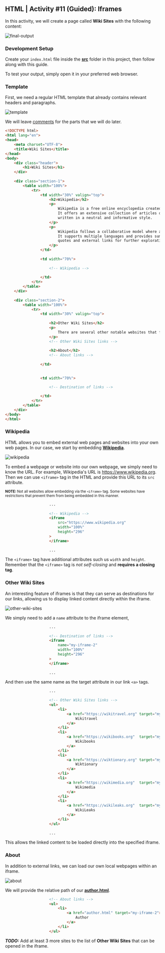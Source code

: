 ## HTML | Activity #11 (Guided): Iframes
In this activity, we will create a page called **Wiki Sites** with the following content:

![final-output](assets/html-11--01-final-output.jpg)


### Development Setup
Create your `index.html` file inside the [**src**](/src) folder in this project,
then follow along with this guide.

To test your output, simply open it in your preferred web browser.


### Template
First, we need a regular HTML template that already contains relevant headers and paragraphs.

![template](assets/html-11--02-template.jpg)

We will leave [comments](https://www.w3schools.com/html/html_comments.asp) for the parts that we will do later.

```html
<!DOCTYPE html>
<html lang="en">
<head>
    <meta charset="UTF-8">
    <title>Wiki Sites</title>
</head>
<body>
    <div class="header">
        <h1>Wiki Sites</h1>
    </div>
    
    <div class="section-1">
        <table width="100%">
            <tr>
                <td width="30%" valign="top">
                    <h2>Wikipedia</h2>
                    <p>
                        Wikipedia is a free online encyclopedia created and maintained by volunteers around the world.
                        It offers an extensive collection of articles on various topics,
                        written in a neutral and informative style.
                    </p>
                    <p>
                        Wikipedia follows a collaborative model where anyone can contribute and edit articles.
                        It supports multiple languages and provides summaries,
                        quotes and external links for further exploration.
                    </p>
                </td>
    
                <td width="70%">
    
                    <!-- Wikipedia -->
    
                </td>
            </tr>
        </table>
    </div>
    
    <div class="section-2">
        <table width="100%">
            <tr>
                <td width="30%" valign="top">
    
                    <h2>Other Wiki Sites</h2>
                    <p>
                        There are several other notable websites that follow a similar model of user-generated content and collaborative editing.
                    </p>
                    <!-- Other Wiki Sites links -->
    
                    <h2>About</h2>
                    <!-- About links -->
    
                </td>
    
    
                <td width="70%">

                    <!-- Destination of links -->
    
                </td>
            </tr>
        </table>
    </div>
</body>
</html>
```


### Wikipedia
HTML allows you to embed external web pages and websites
into your own web pages. In our case,
we start by embedding [**Wikipedia**](https://www.wikipedia.org).

![wikipedia](assets/html-11--03-wikipedia.jpg)


To embed a webpage or website into our own webpage,
we simply need to know the URL.
For example, Wikipedia's URL is <https://www.wikipedia.org>.
Then we can use `<iframe>` tag in the HTML and provide this URL to its `src` attribute.

<small>
<b>NOTE: </b>
Not all websites allow embedding via the <code>&lt;iframe&gt;</code> tag.
Some websites have restrictions that prevent them from being embedded in this manner.
</small>

```html
                    ...
                    
                    <!-- Wikipedia -->
                    <iframe
                        src="https://www.wikipedia.org"
                        width="100%"
                        height="296"
                    >
                    </iframe>
                    
                    ...
```

The `<iframe>` tag have additional attributes such us `width` and `height`.
Remember that the `<iframe>` tag is *not self-closing* and **requires a closing tag**.


### Other Wiki Sites
An interesting feature of iframes is that they can serve as destinations for our links,
allowing us to display linked content directly within the iframe.

![other-wiki-sites](assets/html-11--04-other-wiki-sites.jpg)

We simply need to add a `name` attribute to the iframe element,

```html
                    ...
                    
                    <!-- Destination of links -->
                    <iframe
                        name="my-iframe-2"
                        width="100%"
                        height="296"
                    >
                    </iframe>
                    
                    ...
```

And then use the same name as the target attribute in our link `<a>` tags.

```html
                    ...
                    
                    <!-- Other Wiki Sites links -->
                    <ul>
                        <li>
                            <a href="https://wikitravel.org" target="my-iframe-2">
                                Wikitravel
                            </a>
                        </li>
                        <li>
                            <a href="https://wikibooks.org"  target="my-iframe-2">
                                Wikibooks
                            </a>
                        </li>
                        <li>
                            <a href="https://wiktionary.org" target="my-iframe-2">
                                Wiktionary
                            </a>
                        </li>
                        <li>
                            <a href="https://wikimedia.org"  target="my-iframe-2">
                                Wikimedia
                            </a>
                        </li>
                        <li>
                            <a href="https://wikileaks.org"  target="my-iframe-2">
                                WikiLeaks
                            </a>
                        </li>
                    </ul>
                    
                    ...
```

This allows the linked content to be loaded directly into the specified iframe.


### About
In addition to external links, we can load our own local webpages within an iframe.

![about](assets/html-11--05-about.jpg)

We will provide the relative path of our
[**author.html**](/src/author.html).

```html
                    <!-- About links -->
                    <ul>
                        <li>
                            <a href="author.html" target="my-iframe-2">
                                Author
                            </a>
                        </li>
                    </ul>
```

***TODO:***
Add at least 3 more sites to the list of **Other Wiki Sites**
that can be opened in the iframe. 
